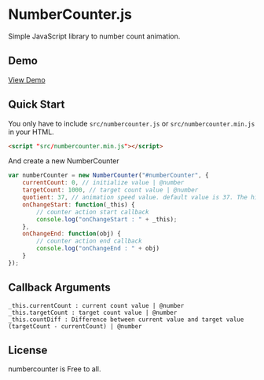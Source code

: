 # NumberCounter.js

Simple JavaScript library to number count animation.

## Demo
 [View Demo](http://paolo2000.github.io/number-counter/)

## Quick Start
You only have to include `src/numbercounter.js` or `src/numbercounter.min.js` in your HTML.

```HTML
<script "src/numbercounter.min.js"></script>
```

And create a new NumberCounter

```javascript
var numberCounter = new NumberCounter("#numberCounter", {
    currentCount: 0, // initialize value | @number
    targetCount: 1000, // target count value | @number
    quotient: 37, // animation speed value. default value is 37. The high value is slower more than low value. (ex> 100 is slower than 30) | @number
    onChangeStart: function(_this) {
        // counter action start callback
        console.log("onChangeStart : " + _this);
    },
    onChangeEnd: function(obj) {
        // counter action end callback
        console.log("onChangeEnd : " + obj)
    }
});
```

## Callback Arguments

```
_this.currentCount : current count value | @number
_this.targetCount : target count value | @number
_this.countDiff : Difference between current value and target value (targetCount - currentCount) | @number
```

## License

numbercounter is Free to all.